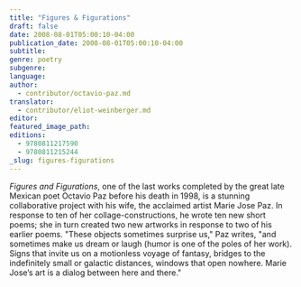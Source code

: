 ```yaml
---
title: "Figures & Figurations"
draft: false
date: 2008-08-01T05:00:10-04:00
publication_date: 2008-08-01T05:00:10-04:00
subtitle:
genre: poetry
subgenre:
language:
author:
  - contributor/octavio-paz.md
translator:
  - contributor/eliot-weinberger.md
editor:
featured_image_path:
editions:
  - 9780811217590
  - 9780811215244
_slug: figures-figurations
---
```


_Figures and Figurations_, one of the last works completed by the great late Mexican poet Octavio Paz before his death in 1998, is a stunning collaborative project with his wife, the acclaimed artist Marie Jose Paz. In response to ten of her collage-constructions, he wrote ten new short poems; she in turn created two new artworks in response to two of his earlier poems. "These objects sometimes surprise us," Paz writes, "and sometimes make us dream or laugh (humor is one of the poles of her work). Signs that invite us on a motionless voyage of fantasy, bridges to the indefinitely small or galactic distances, windows that open nowhere. Marie Jose’s art is a dialog between here and there."


